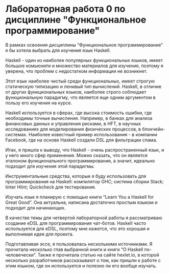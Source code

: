 # Лабораторная работа 0 по дисциплине "Функциональное программирование"

В рамках освоения дисциплины “Функциональное программирование” я бы хотела выбрать для изучения язык Haskell. 

Haskell - один из наиболее популярных функциональных языков, имеет большое комьюнити и множество материалов для изучения, поэтому я уверена, что проблем с недостатком информации не возникнет.

Этот язык наиболее чистый среди функциональных, имеет строгую статическую типизацию и ленивый тип вычислений. Haskell, в отличие от других функциональных языков, наиболее строго соблюдает функциональную парадигму, что является еще одним аргументом в пользу его изучения на курсе.

Haskell используется в сферах, где высока стоимость ошибки, где необходимы точные вычисления. Например, в банках для анализа финансовых данных и управления рисками, в HFT, в научных исследованиях для моделирования физических процессов, в блокчейн-системах. Наиболее известный пример использования - в компании Facebook, где на основе Haskell создали DSL для фильтрации спама.

Итак, я пришла к выводу, что Haskell - очень распространенный язык, и у него много сфер применения. Можно сказать, что он является эталоном функционального программирования, а значит, идеально подходит для изучения этой парадигмы.

Инструментальные средства, которые я буду использовать для программирования на Haskell:
компилятор GHC;
система сборки Stack;
linter Hlint;
Quickcheck для тестирования.

Изучать язык я планирую с помощью книги “Learn You a Haskell for Great Good”. Она актуальна, написана достаточно простым языком и подходит для начинающих.

В качестве темы для четвертой лабораторной работы я рассматриваю создание eDSL для программирования чат-ботов. Haskell часто используется для eDSL, поэтому мне кажется, что это хорошая и выполнимая идея для проекта.

Подготавливая эссе, я пользовалась несколькими источниками. Я прочитала несколько глав выбранной книги и книги “О Haskell по-человечески”. Также я прочитала статью на сайте hexlet.io, в которой несколько разработчиков рассказывают о том, как пришли к работе с этим языком, где он используется и полезно ли его вообще изучать. 
